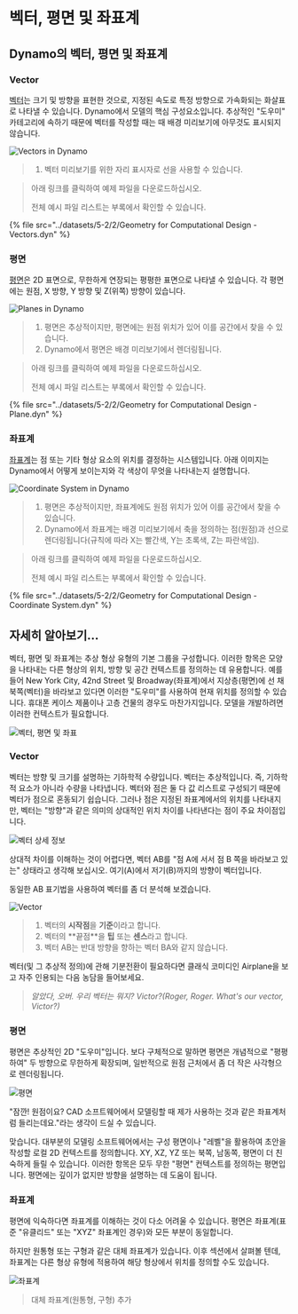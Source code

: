 # 벡터, 평면 및 좌표계

## Dynamo의 벡터, 평면 및 좌표계

### Vector

[벡터](5-2\_vectors.md#vector-1)는 크기 및 방향을 표현한 것으로, 지정된 속도로 특정 방향으로 가속화되는 화살표로 나타낼 수 있습니다. Dynamo에서 모델의 핵심 구성요소입니다. 추상적인 "도우미" 카테고리에 속하기 때문에 벡터를 작성할 때는 때 배경 미리보기에 아무것도 표시되지 않습니다.

![Vectors in Dynamo](<../images/5-2/2/Geometry for Computational Design  - vectors.jpg>)

> 1. 벡터 미리보기를 위한 자리 표시자로 선을 사용할 수 있습니다.

> 아래 링크를 클릭하여 예제 파일을 다운로드하십시오.
>
> 전체 예시 파일 리스트는 부록에서 확인할 수 있습니다.

{% file src="../datasets/5-2/2/Geometry for Computational Design - Vectors.dyn" %}

### 평면

[평면](5-2\_vectors.md#plane-1)은 2D 표면으로, 무한하게 연장되는 평평한 표면으로 나타낼 수 있습니다. 각 평면에는 원점, X 방향, Y 방향 및 Z(위쪽) 방향이 있습니다.

![Planes in Dynamo](<../images/5-2/2/Geometry for Computational Design  - plane.jpg>)

> 1. 평면은 추상적이지만, 평면에는 원점 위치가 있어 이를 공간에서 찾을 수 있습니다.
> 2. Dynamo에서 평면은 배경 미리보기에서 렌더링됩니다.

> 아래 링크를 클릭하여 예제 파일을 다운로드하십시오.
>
> 전체 예시 파일 리스트는 부록에서 확인할 수 있습니다.

{% file src="../datasets/5-2/2/Geometry for Computational Design - Plane.dyn" %}

### 좌표계

[좌표계](5-2\_vectors.md#coordinate-system-1)는 점 또는 기타 형상 요소의 위치를 결정하는 시스템입니다. 아래 이미지는 Dynamo에서 어떻게 보이는지와 각 색상이 무엇을 나타내는지 설명합니다.

![Coordinate System in Dynamo](<../images/5-2/2/Geometry for Computational Design - Coordinate.jpg>)

> 1. 평면은 추상적이지만, 좌표계에도 원점 위치가 있어 이를 공간에서 찾을 수 있습니다.
> 2. Dynamo에서 좌표계는 배경 미리보기에서 축을 정의하는 점(원점)과 선으로 렌더링됩니다(규칙에 따라 X는 빨간색, Y는 초록색, Z는 파란색임).

> 아래 링크를 클릭하여 예제 파일을 다운로드하십시오.
>
> 전체 예시 파일 리스트는 부록에서 확인할 수 있습니다.

{% file src="../datasets/5-2/2/Geometry for Computational Design - Coordinate System.dyn" %}

## 자세히 알아보기...

벡터, 평면 및 좌표계는 추상 형상 유형의 기본 그룹을 구성합니다. 이러한 항목은 모양을 나타내는 다른 형상의 위치, 방향 및 공간 컨텍스트를 정의하는 데 유용합니다. 예를 들어 New York City, 42nd Street 및 Broadway(좌표계)에서 지상층(평면)에 선 채 북쪽(벡터)을 바라보고 있다면 이러한 "도우미"를 사용하여 현재 위치를 정의할 수 있습니다. 휴대폰 케이스 제품이나 고층 건물의 경우도 마찬가지입니다. 모델을 개발하려면 이러한 컨텍스트가 필요합니다.

![벡터, 평면 및 좌표](../images/5-2/2/VectorsPlanesCoodinates.jpg)

### Vector

벡터는 방향 및 크기를 설명하는 기하학적 수량입니다. 벡터는 추상적입니다. 즉, 기하학적 요소가 아니라 수량을 나타냅니다. 벡터와 점은 둘 다 값 리스트로 구성되기 때문에 벡터가 점으로 혼동되기 쉽습니다. 그러나 점은 지정된 좌표계에서의 위치를 나타내지만, 벡터는 "방향"과 같은 의미의 상대적인 위치 차이를 나타낸다는 점이 주요 차이점입니다.

![벡터 상세 정보](../images/5-2/2/Vector-Detailed.jpg)

상대적 차이를 이해하는 것이 어렵다면, 벡터 AB를 "점 A에 서서 점 B 쪽을 바라보고 있는" 상태라고 생각해 보십시오. 여기(A)에서 저기(B)까지의 방향이 벡터입니다.

동일한 AB 표기법을 사용하여 벡터를 좀 더 분석해 보겠습니다.

![Vector](../images/5-2/2/Vector.jpg)

> 1. 벡터의 **시작점**을 **기준**이라고 합니다.
> 2. 벡터의 \*\*끝점\*\*을 **팁** 또는 **센스**라고 합니다.
> 3. 벡터 AB는 반대 방향을 향하는 벡터 BA와 같지 않습니다.

벡터(및 그 추상적 정의)에 관해 기분전환이 필요하다면 클래식 코미디인 Airplane을 보고 자주 인용되는 다음 농담을 들어보세요.

> _알았다, 오버. 우리 벡터는 뭐지? Victor?(Roger, Roger. What's our vector, Victor?)_

### 평면

평면은 추상적인 2D "도우미"입니다. 보다 구체적으로 말하면 평면은 개념적으로 "평평하여" 두 방향으로 무한하게 확장되며, 일반적으로 원점 근처에서 좀 더 작은 사각형으로 렌더링됩니다.

![평면](../images/5-2/2/Plane.jpg)

"잠깐! 원점이요? CAD 소프트웨어에서 모델링할 때 제가 사용하는 것과 같은 좌표계처럼 들리는데요."라는 생각이 드실 수 있습니다.

맞습니다. 대부분의 모델링 소프트웨어에서는 구성 평면이나 "레벨"을 활용하여 초안을 작성할 로컬 2D 컨텍스트를 정의합니다. XY, XZ, YZ 또는 북쪽, 남동쪽, 평면이 더 친숙하게 들릴 수 있습니다. 이러한 항목은 모두 무한 "평면" 컨텍스트를 정의하는 평면입니다. 평면에는 깊이가 없지만 방향을 설명하는 데 도움이 됩니다.

### 좌표계

평면에 익숙하다면 좌표계를 이해하는 것이 다소 어려울 수 있습니다. 평면은 좌표계(표준 "유클리드" 또는 "XYZ" 좌표계인 경우)와 모든 부분이 동일합니다.

하지만 원통형 또는 구형과 같은 대체 좌표계가 있습니다. 이후 섹션에서 살펴볼 텐데, 좌표계는 다른 형상 유형에 적용하여 해당 형상에서 위치를 정의할 수도 있습니다.

![좌표계](../images/5-2/2/CoordinateSystem.jpg)

> 대체 좌표계(원통형, 구형) 추가
